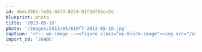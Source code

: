 ```yaml
---
id: d6dc4262-fe92-44f3-8254-91f2df82cc9e
blueprint: photo
title: '2013-05-10'
photo: '/images/2013/05/610f7-2013-05-10.jpg'
caption: '<!-- wp:image --><figure class="wp-block-image"><img src="/assets/images/2013/05/610f7-2013-05-10.jpg" /></figure><!-- /wp:image --><!-- wp:paragraph --><p>Beer o''clock</p><!-- /wp:paragraph -->'
import_id: '20405'
---
```

